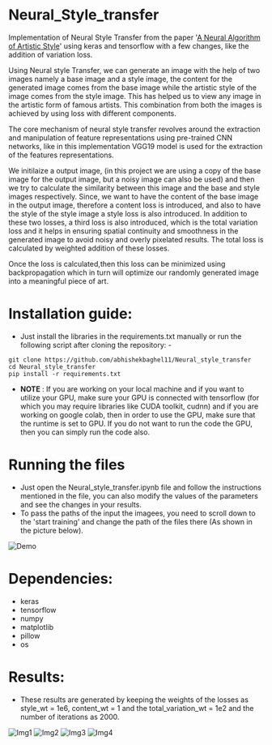 # Neural_Style_transfer

Implementation of Neural Style Transfer from the paper '<a href = "https://arxiv.org/pdf/1508.06576">A Neural Algorithm of Artistic Style</a>' using keras and tensorflow with a few changes, like the addition of variation loss.

Using Neural style Transfer, we can generate an image with the help of two images namely a base image and a style image, the content for the generated image comes from the base image while the artistic style of the image comes from the style image. This has helped us to view any image in the artistic form of famous artists. This combination from both the images is achieved by using loss with different components. 

The core mechanism of neural style transfer revolves around the extraction and manipulation of feature representations using pre-trained CNN networks, like in this implementation VGG19 model is used for the extraction of the features representations.

We initilaize a output image, (in this project we are using a copy of the base image for the output image, but a noisy image can also be used) and then we try to calculate the similarity between this image and the base and style images respectively. Since, we want to have the content of the base image in the output image, therefore a content loss is introduced, and also to have the style of the style image a style loss is also introduced. In addition to these two losses, a third loss is also introduced, which is the total variation loss and it helps in ensuring spatial continuity and smoothness in the generated image to avoid noisy and overly pixelated results. The total loss is calculated by weighted addition of these losses.

Once the loss is calculated,then this loss can be minimized using backpropagation which in turn will optimize our randomly generated image into a meaningful piece of art.

# Installation guide:

- Just install the libraries in the requirements.txt manually or run the following script after cloning the repository: - 
```
git clone https://github.com/abhishekbaghel11/Neural_style_transfer
cd Neural_style_transfer
pip install -r requirements.txt
```

- **NOTE** : If you are working on your local machine and if you want to utilize your GPU, make sure your GPU is connected with tensorflow (for which you may require libraries like CUDA toolkit, cudnn) and if you are working on google colab, then in order to use the GPU, make sure that the runtime is set to GPU. If you do not want to run the code the GPU, then you can simply run the code also.  

# Running the files

- Just open the Neural_style_transfer.ipynb file and follow the instructions mentioned in the file, you can also modify the values of the parameters and see the changes in your results.
- To pass the paths of the input the imagees, you need to scroll down to the 'start training' and change the path of the files there (As shown in the picture below). 

![Demo](https://drive.google.com/uc?export=view&id=13ku7-X4Zyn5JgiX3KrumPVwmo8dcFuVx)

# Dependencies:

- keras
- tensorflow
- numpy
- matplotlib
- pillow
- os

# Results:

- These results are generated by keeping the weights of the losses as style_wt = 1e6, content_wt = 1 and the total_variation_wt = 1e2 and the number of iterations as 2000.

![Img1](https://drive.google.com/uc?export=view&id=1SruYa_6HhZS6Te3f5RN8woN2fGYlmBxK)
![Img2](https://drive.google.com/uc?export=view&id=1Oby-F8JtqfdSnLhNZRjkgZCf4Rb4UCIm)
![Img3](https://drive.google.com/uc?export=view&id=1pcr6X2ghJSh4eJyIF4DInmuij5USgebK)
![Img4](https://drive.google.com/uc?export=view&id=1bf3znwQ_MNRvFVq73tpcw1bm-kUYwtTy)
